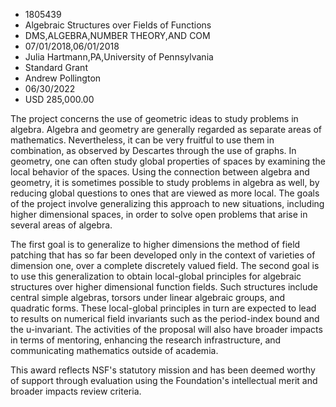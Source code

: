 
* 1805439
* Algebraic Structures over Fields of Functions
* DMS,ALGEBRA,NUMBER THEORY,AND COM
* 07/01/2018,06/01/2018
* Julia Hartmann,PA,University of Pennsylvania
* Standard Grant
* Andrew Pollington
* 06/30/2022
* USD 285,000.00

The project concerns the use of geometric ideas to study problems in algebra.
Algebra and geometry are generally regarded as separate areas of mathematics.
Nevertheless, it can be very fruitful to use them in combination, as observed by
Descartes through the use of graphs. In geometry, one can often study global
properties of spaces by examining the local behavior of the spaces. Using the
connection between algebra and geometry, it is sometimes possible to study
problems in algebra as well, by reducing global questions to ones that are
viewed as more local. The goals of the project involve generalizing this
approach to new situations, including higher dimensional spaces, in order to
solve open problems that arise in several areas of algebra.

The first goal is to generalize to higher dimensions the method of field
patching that has so far been developed only in the context of varieties of
dimension one, over a complete discretely valued field. The second goal is to
use this generalization to obtain local-global principles for algebraic
structures over higher dimensional function fields. Such structures include
central simple algebras, torsors under linear algebraic groups, and quadratic
forms. These local-global principles in turn are expected to lead to results on
numerical field invariants such as the period-index bound and the u-invariant.
The activities of the proposal will also have broader impacts in terms of
mentoring, enhancing the research infrastructure, and communicating mathematics
outside of academia.

This award reflects NSF's statutory mission and has been deemed worthy of
support through evaluation using the Foundation's intellectual merit and broader
impacts review criteria.
